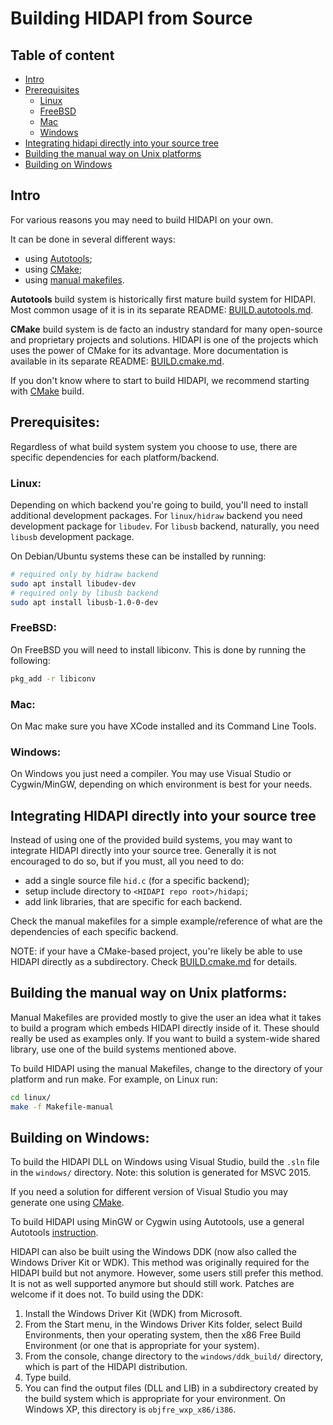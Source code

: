 # Building HIDAPI from Source

## Table of content

* [Intro](#intro)
* [Prerequisites](#prerequisites)
    * [Linux](#linux)
    * [FreeBSD](#freebsd)
    * [Mac](#mac)
    * [Windows](#windows)
* [Integrating hidapi directly into your source tree](#integrating-hidapi-directly-into-your-source-tree)
* [Building the manual way on Unix platforms](#building-the-manual-way-on-unix-platforms)
* [Building on Windows](#building-on-windows)

## Intro

For various reasons you may need to build HIDAPI on your own.

It can be done in several different ways:
- using [Autotools](BUILD.autotools.md);
- using [CMake](BUILD.cmake.md);
- using [manual makefiles](#building-the-manual-way-on-unix-platforms).

**Autotools** build system is historically first mature build system for
HIDAPI. Most common usage of it is in its separate README: [BUILD.autotools.md](BUILD.autotools.md).

**CMake** build system is de facto an industry standard for many open-source and proprietary projects and solutions.
HIDAPI is one of the projects which uses the power of CMake for its advantage.
More documentation is available in its separate README: [BUILD.cmake.md](BUILD.cmake.md).

If you don't know where to start to build HIDAPI, we recommend starting with [CMake](BUILD.cmake.md) build.

## Prerequisites:

Regardless of what build system system you choose to use, there are specific dependencies for each platform/backend.

### Linux:

Depending on which backend you're going to build, you'll need to install
additional development packages. For `linux/hidraw` backend you need
development package for `libudev`. For `libusb` backend, naturally, you need
`libusb` development package.

On Debian/Ubuntu systems these can be installed by running:
```sh
# required only by hidraw backend
sudo apt install libudev-dev
# required only by libusb backend
sudo apt install libusb-1.0-0-dev
```

### FreeBSD:

On FreeBSD you will need to install libiconv. This is done by running
the following:
```sh
pkg_add -r libiconv
```

### Mac:

On Mac make sure you have XCode installed and its Command Line Tools.

### Windows:

On Windows you just need a compiler. You may use Visual Studio or Cygwin/MinGW,
depending on which environment is best for your needs.

## Integrating HIDAPI directly into your source tree

Instead of using one of the provided build systems, you may want to integrate
HIDAPI directly into your source tree.
Generally it is not encouraged to do so, but if you must, all you need to do:
- add a single source file `hid.c` (for a specific backend);
- setup include directory to `<HIDAPI repo root>/hidapi`;
- add link libraries, that are specific for each backend.

Check the manual makefiles for a simple example/reference of what are the dependencies of each specific backend.

NOTE: if your have a CMake-based project, you're likely be able to use
HIDAPI directly as a subdirectory. Check [BUILD.cmake.md](BUILD.cmake.md) for details.

## Building the manual way on Unix platforms:

Manual Makefiles are provided mostly to give the user an idea what it takes
to build a program which embeds HIDAPI directly inside of it. These should
really be used as examples only. If you want to build a system-wide shared
library, use one of the build systems mentioned above.

To build HIDAPI using the manual Makefiles, change to the directory
of your platform and run make. For example, on Linux run:
```sh
cd linux/
make -f Makefile-manual
```

## Building on Windows:

To build the HIDAPI DLL on Windows using Visual Studio, build the `.sln` file
in the `windows/` directory. Note: this solution is generated for MSVC 2015.

If you need a solution for different version of Visual Studio you may generate
one using [CMake](BUILD.cmake.md).

To build HIDAPI using MinGW or Cygwin using Autotools, use a general Autotools
 [instruction](BUILD.autotools.md).

HIDAPI can also be built using the Windows DDK (now also called the Windows
Driver Kit or WDK). This method was originally required for the HIDAPI build
but not anymore. However, some users still prefer this method. It is not as
well supported anymore but should still work. Patches are welcome if it does
not. To build using the DDK:

   1. Install the Windows Driver Kit (WDK) from Microsoft.
   2. From the Start menu, in the Windows Driver Kits folder, select Build
      Environments, then your operating system, then the x86 Free Build
      Environment (or one that is appropriate for your system).
   3. From the console, change directory to the `windows/ddk_build/` directory,
      which is part of the HIDAPI distribution.
   4. Type build.
   5. You can find the output files (DLL and LIB) in a subdirectory created
      by the build system which is appropriate for your environment. On
      Windows XP, this directory is `objfre_wxp_x86/i386`.
